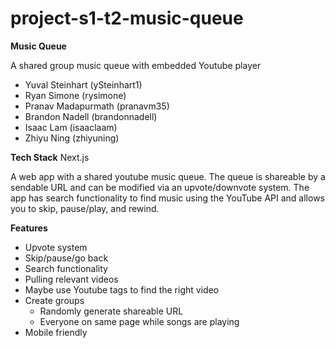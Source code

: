 # project-s1-t2-music-queue

**Music Queue**

A shared group music queue with embedded Youtube player

* Yuval Steinhart (ySteinhart1)
* Ryan Simone (rysimone)
* Pranav Madapurmath (pranavm35)
* Brandon Nadell (brandonnadell)
* Isaac Lam (isaaclaam)
* Zhiyu Ning (zhiyuning)

**Tech Stack**
Next.js

A web app with a shared youtube music queue. The queue is shareable by a sendable URL and can be modified via an upvote/downvote system. The app has search functionality to find music using the YouTube API and allows you to skip, pause/play, and rewind.


**Features**
* Upvote system
* Skip/pause/go back
* Search functionality
* Pulling relevant videos
* Maybe use Youtube tags to find the right video
* Create groups
  * Randomly generate shareable URL
  * Everyone on same page while songs are playing
* Mobile friendly
